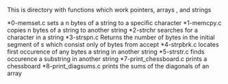 This is directory with functions which work pointers, arrays , and strings

*0-memset.c sets a n bytes of a string to a specific character
*1-memcpy.c copies n bytes of a string to another string
*2-strchr searches for a character in a string
*3-strspn.c Returns the number of bytes in the initial segment of s which consist only of bytes from accept
*4-strpbrk.c locates first occurence of any bytes a string in another string
*5-strstr.c finds occurence a substring in another string
*7-print_chessboard.c prints a chessboard
*8-print_diagsums.c prints the sums of the diagonals of an array
